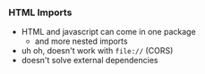 ### HTML Imports

* HTML and javascript can come in one package
  * and more nested imports
* uh oh, doesn't work with `file://` (CORS)
* doesn't solve external dependencies
